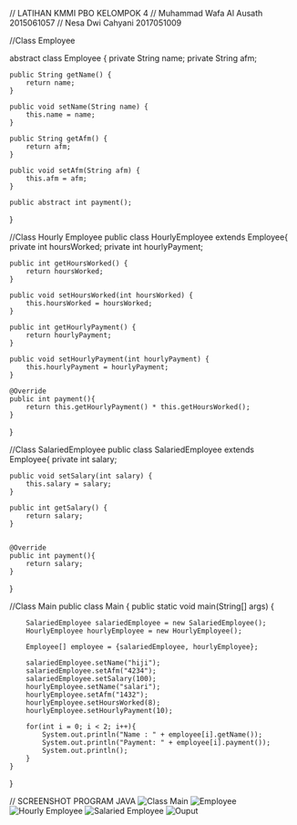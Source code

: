 // LATIHAN KMMI PBO KELOMPOK 4 
// Muhammad Wafa Al Ausath 2015061057
// Nesa Dwi Cahyani 2017051009

//Class Employee

abstract class Employee {
    private String name;
    private  String afm;

    public String getName() {
        return name;
    }

    public void setName(String name) {
        this.name = name;
    }

    public String getAfm() {
        return afm;
    }

    public void setAfm(String afm) {
        this.afm = afm;
    }
    
    public abstract int payment();
}

//Class Hourly Employee
public class HourlyEmployee extends Employee{
    private int hoursWorked;
    private int hourlyPayment;

    public int getHoursWorked() {
        return hoursWorked;
    }

    public void setHoursWorked(int hoursWorked) {
        this.hoursWorked = hoursWorked;
    }

    public int getHourlyPayment() {
        return hourlyPayment;
    }

    public void setHourlyPayment(int hourlyPayment) {
        this.hourlyPayment = hourlyPayment;
    }
    
    @Override
    public int payment(){
        return this.getHourlyPayment() * this.getHoursWorked();
    }
}

//Class SalariedEmployee
public class SalariedEmployee extends Employee{
    private int salary;


    public void setSalary(int salary) {
        this.salary = salary;
    }

    public int getSalary() {
        return salary;
    }
    
    
    @Override
    public int payment(){
        return salary;
    }
}

//Class Main
public class Main {
    public static void main(String[] args) {
        
        
        SalariedEmployee salariedEmployee = new SalariedEmployee();
        HourlyEmployee hourlyEmployee = new HourlyEmployee();
        
        Employee[] employee = {salariedEmployee, hourlyEmployee};
        
        salariedEmployee.setName("hiji");
        salariedEmployee.setAfm("4234");
        salariedEmployee.setSalary(100);
        hourlyEmployee.setName("salari");
        hourlyEmployee.setAfm("1432");
        hourlyEmployee.setHoursWorked(8);
        hourlyEmployee.setHourlyPayment(10);
        
        for(int i = 0; i < 2; i++){
            System.out.println("Name : " + employee[i].getName());
            System.out.println("Payment: " + employee[i].payment());
            System.out.println();
        }
    }
}

// SCREENSHOT PROGRAM JAVA
![Class Main](https://user-images.githubusercontent.com/83526578/134005475-dd2c9f41-7d89-4833-913a-889d09d9ecb4.jpeg)
![Employee](https://user-images.githubusercontent.com/83526578/134005495-7804124e-e0a0-47cd-a678-7c9c18b686f5.jpeg)
![Hourly Employee](https://user-images.githubusercontent.com/83526578/134005519-44386fb5-69dd-4c47-b880-62ba8db848d2.jpeg)
![Salaried Employee](https://user-images.githubusercontent.com/83526578/134005546-bd39d5e2-c2fb-4b3e-b7f3-be1323ba1606.jpeg)
![Ouput](https://user-images.githubusercontent.com/83526578/134005569-fbac2e45-d44f-4e24-8ac8-ba94d058a76b.jpeg)
